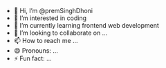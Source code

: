 - 👋 Hi, I’m @premSinghDhoni
- 👀 I’m interested in coding
- 🌱 I’m currently learning frontend web development
- 💞️ I’m looking to collaborate on ...
- 📫 How to reach me ...
- 😄 Pronouns: ...
- ⚡ Fun fact: ...

<!---
premSinghDhoni/premSinghDhoni is a ✨ special ✨ repository because its `README.md` (this file) appears on your GitHub profile.
You can click the Preview link to take a look at your changes.
--->

